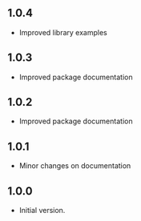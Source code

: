 ## 1.0.4

- Improved library examples

## 1.0.3

- Improved package documentation

## 1.0.2

- Improved package documentation
## 1.0.1

- Minor changes on documentation


## 1.0.0

- Initial version.
